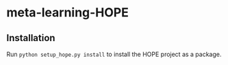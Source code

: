 # meta-learning-HOPE

## Installation

Run `python setup_hope.py install` to install the HOPE project as a package.
